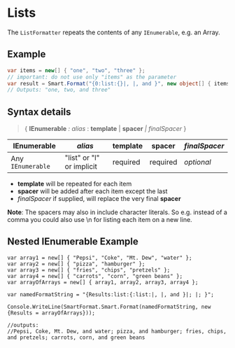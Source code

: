 # Lists

The `ListFormatter` repeats the contents of any ```IEnumerable```, e.g. an Array.

## Example

```c#
var items = new[] { "one", "two", "three" };
// important: do not use only "items" as the parameter
var result = Smart.Format("{0:list:{}|, |, and }", new object[] { items });
// Outputs: "one, two, and three"
```

## Syntax details
> { **IEnumerable** *: alias* : **template** | **spacer** *| finalSpacer* }

| IEnumerable | *alias* | template | spacer | *finalSpacer* |
|-------|-------|------------|----------|---------------|
| Any `IEnumerable` | "list" or "l" or implicit | required | required | *optional* |

* **template** will be repeated for each item
* **spacer** will be added after each item except the last
* *finalSpacer* if supplied, will replace the very final **spacer**

**Note**: The spacers may also in include character literals. So e.g. instead of a comma you could also use \n for listing each item on a new line.

## Nested IEnumerable Example

    var array1 = new[] { "Pepsi", "Coke", "Mt. Dew", "water" };
    var array2 = new[] { "pizza", "hamburger" };
    var array3 = new[] { "fries", "chips", "pretzels" };
    var array4 = new[] { "carrots", "corn", "green beans" };
    var arrayOfArrays = new[] { array1, array2, array3, array4 };

    var namedFormatString = "{Results:list:{:list:|, |, and }|; |; }";

    Console.WriteLine(SmartFormat.Smart.Format(namedFormatString, new {Results = arrayOfArrays}));

    //outputs:
    //Pepsi, Coke, Mt. Dew, and water; pizza, and hamburger; fries, chips, and pretzels; carrots, corn, and green beans
